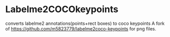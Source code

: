 # Labelme2COCOkeypoints
converts labelme2 annotations(points+rect boxes) to coco keypoints
A fork of https://github.com/m5823779/labelme2coco-keypoints for png files.
